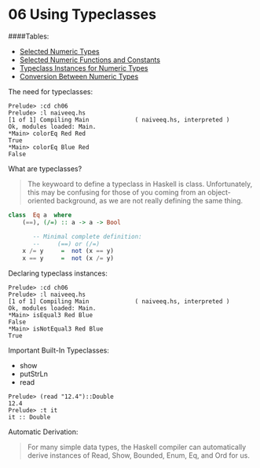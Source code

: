 # 06 Using Typeclasses

####Tables:
- [Selected Numeric Types](tables/selected_numeric_types.md)
- [Selected Numeric Functions and Constants](tables/selected_numeric_functions_and_constants.md)
- [Typeclass Instances for Numeric Types](tables/typeclass_instances_for_numeric_types.md)
- [Conversion Between Numeric Types](tables/conversion_between_numeric_types.md)

The need for typeclasses:
```
Prelude> :cd ch06
Prelude> :l naiveeq.hs 
[1 of 1] Compiling Main             ( naiveeq.hs, interpreted )
Ok, modules loaded: Main.
*Main> colorEq Red Red
True
*Main> colorEq Blue Red
False
```

What are typeclasses?

> The keywoard to define a typeclass in Haskell is class. Unfortunately, this may be confusing for those of you coming from an object-oriented background, as we are not really defining the same thing.

```hs
class  Eq a  where
    (==), (/=) :: a -> a -> Bool

       -- Minimal complete definition:
       --     (==) or (/=)
    x /= y     =  not (x == y)
    x == y     =  not (x /= y)
```

Declaring typeclass instances:
```
Prelude> :cd ch06
Prelude> :l naiveeq.hs 
[1 of 1] Compiling Main             ( naiveeq.hs, interpreted )
Ok, modules loaded: Main.
*Main> isEqual3 Red Blue
False
*Main> isNotEqual3 Red Blue
True
```

Important Built-In Typeclasses:
- show
- putStrLn
- read 
```
Prelude> (read "12.4")::Double
12.4
Prelude> :t it
it :: Double
```
Automatic Derivation:
> For many simple data types, the Haskell compiler can automatically derive instances of Read, Show, Bounded, Enum, Eq, and Ord for us.